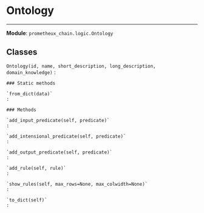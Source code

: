 # Ontology

---
**Module**: `prometheux_chain.logic.Ontology`

Classes
-------

`Ontology(id, name, short_description, long_description, domain_knowledge)`
:   

    ### Static methods

    `from_dict(data)`
    :

    ### Methods

    `add_input_predicate(self, predicate)`
    :

    `add_intensional_predicate(self, predicate)`
    :

    `add_output_predicate(self, predicate)`
    :

    `add_rule(self, rule)`
    :

    `show_rules(self, max_rows=None, max_colwidth=None)`
    :

    `to_dict(self)`
    :